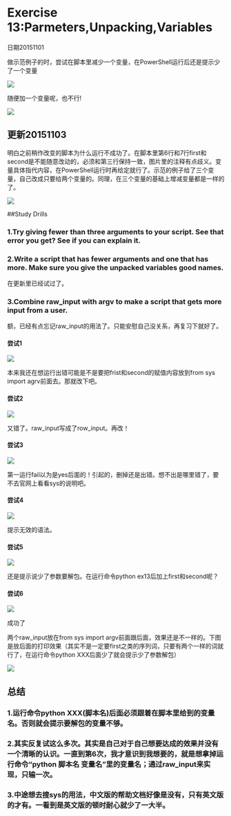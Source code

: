 # Exercise 13:Parmeters,Unpacking,Variables

日期20151101

做示范例子的时，尝试在脚本里减少一个变量，在PowerShell运行后还是提示少了一个变量

![](ex131.png)

随便加一个变量呢，也不行!

![](ex132.png)

## 更新20151103

明白之前稍作改变的脚本为什么运行不成功了。在脚本里第6行和7行first和second是不能随意改动的，必须和第三行保持一致，图片里的注释有点歧义。变量具体指代内容，在PowerShell运行时再给定就行了。示范的例子给了三个变量，自己改成只要给两个变量的。同理，在三个变量的基础上增减变量都是一样的了。

![](ex133.png)

##Study Drills

### 1.Try giving fewer than three arguments to your script. See that error you get? See if you can explain it.

### 2.Write a script that has fewer arguments and one that has more. Make sure you give the unpacked variables good names.

在更新里已经试过了。

### 3.Combine raw_input with argv to make a script that gets more input from a user.

额，已经有点忘记raw_input的用法了。只能安慰自己没关系，再复习下就好了。

#### 尝试1
![](ex134.png)

本来我还在想运行出错可能是不是要把frist和second的赋值内容放到from sys import agrv前面去。那就改下吧。


#### 尝试2
![](ex137.png)

又错了。raw_input写成了row_input。再改！

#### 尝试3
![](ex138.png)

第一运行fail以为是yes后面的！引起的，删掉还是出错。想不出是哪里错了，要不去官网上看看sys的说明吧。

#### 尝试4
![](ex139.png)

提示无效的语法。

#### 尝试5

![](ex1310.png)

还是提示说少了参数要解包。在运行命令python ex13后加上first和second呢？

#### 尝试6

![](ex1311.png)

成功了

两个raw_input放在from sys import argv前面跟后面，效果还是不一样的。下图是放后面的打印效果（其实不是一定要first之类的序列词，只要有两个一样的词就行了，在运行命令python XXX后面少了就会提示少了参数解包）

![](ex1312.png)

## 总结

### 1.运行命令python XXX(脚本名)后面必须跟着在脚本里给到的变量名。否则就会提示要解包的变量不够。

### 2.其实反复试这么多次。其实是自己对于自己想要达成的效果并没有一个清晰的认识。一直到第6次，我才意识到我想要的，就是想拿掉运行命令“python 脚本名 变量名”里的变量名；通过raw_input来实现，只输一次。

### 3.中途想去搜sys的用法，中文版的帮助文档好像是没有，只有英文版的才有。一看到是英文版的顿时耐心就少了一大半。


